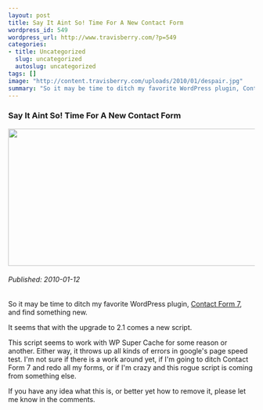 ```yaml
--- 
layout: post
title: Say It Aint So! Time For A New Contact Form
wordpress_id: 549
wordpress_url: http://www.travisberry.com/?p=549
categories: 
- title: Uncategorized
  slug: uncategorized
  autoslug: uncategorized
tags: []
image: "http://content.travisberry.com/uploads/2010/01/despair.jpg"
summary: "So it may be time to ditch my favorite WordPress plugin, Contact Form 7, and find something new."
---
```

<article class="post clearfix">
  <h3>Say It Aint So! Time For A New Contact Form</h3>
  <a href="http://www.flickr.com/photos/ngmmemuda/4171221241/" class="postImageLink"><img src="http://content.travisberry.com/uploads/2010/01/despair.jpg" alt="" class="thumbnail alignleft" width=640 height=280 /></a>
  <h6>Published: 2010-01-12</h6>

So it may be time to ditch my favorite WordPress plugin, [Contact Form 7](http://contactform7.com/), and find something new.
<div class="clearfix"></div>
It seems that with the upgrade to 2.1 comes a new script.

<script src="https://gist.github.com/1176888.js?file=example1.html"></script>

This script seems to work with WP Super Cache for some reason or another. Either way, it throws up all kinds of errors in google's page speed test. I'm not sure if there is a work around yet, if I'm going to ditch Contact Form 7 and redo all my forms, or if I'm crazy and this rogue script is coming from something else.

If you have any idea what this is, or better yet how to remove it, please let me know in the comments.
</article>